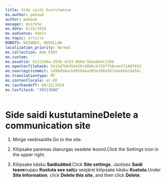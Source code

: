 ```yaml
---
title: Side saidi kustutamine
ms.author: pebaum
author: pebaum
manager: mnirkhe
ms.date: 6/25/2018
ms.audience: Admin
ms.topic: article
ROBOTS: NOINDEX, NOFOLLOW
localization_priority: Normal
ms.collection: Adm_O365
ms.custom: ''
ms.assetid: d132106a-d55b-4233-8664-56ae8e4c226b
ms.openlocfilehash: 5e15d7b6d5de28cd8b6cb729ff58ceef21407933
ms.sourcegitcommit: 1d98db8acb9959aba3b5e308a567ade6b62da56c
ms.translationtype: MT
ms.contentlocale: et-EE
ms.lasthandoff: 08/22/2019
ms.locfileid: "36513608"
---
```

# <a name="delete-a-communication-site"></a><span data-ttu-id="80174-102">Side saidi kustutamine</span><span class="sxs-lookup"><span data-stu-id="80174-102">Delete a communication site</span></span>

1. <span data-ttu-id="80174-103">Minge veebisaidile.</span><span class="sxs-lookup"><span data-stu-id="80174-103">Go to the site.</span></span>
    
2. <span data-ttu-id="80174-104">Klõpsake paremas ülanurgas seadete ikoonil.</span><span class="sxs-lookup"><span data-stu-id="80174-104">Click the Settings icon in the upper right.</span></span>
    
3. <span data-ttu-id="80174-105">Klõpsake käsku **Saidisätted**.</span><span class="sxs-lookup"><span data-stu-id="80174-105">Click **Site settings**.</span></span> <span data-ttu-id="80174-106">Jaotises **Saidi teave**nuppu **Kustuta see sait**ja seejärel klõpsake käsku **Kustuta**.</span><span class="sxs-lookup"><span data-stu-id="80174-106">Under **Site Information**, click **Delete this site**, and then click **Delete**.</span></span>
    

